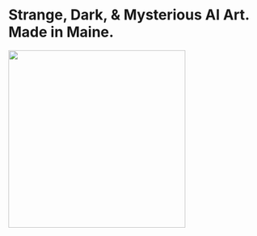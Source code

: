 # Strange, Dark, & Mysterious AI Art. Made in Maine.

<img src="./Halloween 2022_3.png" width=350 />
